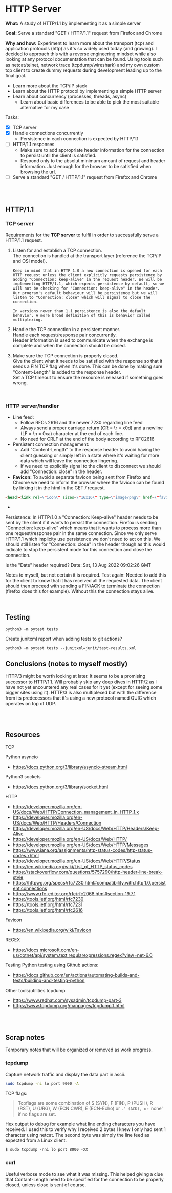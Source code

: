 # HTTP Server #

**What:** A study of HTTP/1.1 by implementing it as a simple server

**Goal:** Serve a standard "GET / HTTP/1.1" request from Firefox and Chrome

**Why and how:** Experiment to learn more about the transport (tcp) and application protocols (http) as it's so widely used today (and growing). I decided to approach this with a reverse engineering mindset while also looking at any protocol documentation that can be found. Using tools such as netcat/telnet, network trace (tcpdump/wireshark) and my own custom tcp client to create dummy requests during development leading up to the final goal.

* Learn more about the TCP/IP stack
* Learn about the HTTP protocol by implementing a simple HTTP server
* Learn about concurrency (processes, threads, async)
  - Learn about basic differences to be able to pick the most suitable alternative for my case

Tasks:
 - [x] TCP server
 - [x] Handle connections concurrently
   - Persistence in each connection is expected by HTTP/1.1
 - [ ] HTTP/1.1 responses
   - Make sure to add appropriate header information for the connection to persist until the client is satisfied.
   - Respond only to the absolut minimum amount of request and header information. Just enough for the browser to be satisfied when browsing the url.
 - [ ] Serve a standard "GET / HTTP/1.1" request from Firefox and Chrome

<br />
<br />

## HTTP/1.1 ##

### TCP server ###

Requirements for the **TCP server** to fulfil in order to successfully serve a HTTP/1.1 request.

1. Listen for and establish a TCP connection.<br />
The connection is handled at the transport layer (reference the TCP/IP and OSI model).

       Keep in mind that in HTTP 1.0 a new connection is opened for each HTTP request unless the client explicitly requests persistence by adding "Connection: keep-alive" in the request header. We will be implementing HTTP/1.1, which expects persistence by default, so we will not be checking for "Connection: keep-alive" in the header. Our program's default behaviour will be persistence but we will listen to "Connection: close" which will signal to close the connection.
       
       In versions newer than 1.1 persistence is also the default behavior. A more broad definition of this is behavior called multiplexing. 

2. Handle the TCP connection in a persistent manner.<br />
Handle each request/response pair concurrently.<br />
Header information is used to communicate when the exchange is complete and when the connection should be closed.

3. Make sure the TCP connection is properly closed.<br />
Give the client what it needs to be satisfied with the response so that it sends a FIN TCP flag when it's done. This can be done by making sure "Content-Length" is added to the response header.<br />
Set a TCP timeout to ensure the resource is released if something goes wrong.<br />

<br />

### HTTP server/handler ###

* Line feed:
  - Follow RFCs 2616 and the newer 7230 regarding line feed
  - Always send a proper carriage return (CR = \r = x0d) and a newline (LF = \n = 0xa) character at the end of each line.
  - No need for CRLF at the end of the body according to RFC2616
* Persistent connection management:
  - Add "Content-Length" to the response header to avoid having the client guessing or simply left in a state where it's waiting for more data which will leave the connection lingering.
  - If we need to explicitly signal to the client to disconnect we should add "Connection: close" in the header.
* **Favicon:** To avoid a separate favicon being sent from Firefox and Chrome we need to inform the browser where the favicon can be found by linking it in the html in the GET / request.
~~~html
<head><link rel=\"icon\" sizes=\"16x16\" type=\"image/png\" href=\"favicon.png\"></head>
~~~
* 

Persistence:
In HTTP/1.0 a "Connection: Keep-alive" header needs to be sent by the client if it wants to persist the connection. Firefox is sending "Connection: keep-alive" which means that it wants to process more than one request/response pair in the same connection. Since we only serve HTTP/1.1 which implicity use persistence we don't need to act on this. We should still listen for "Connection: close" in the header though as this would indicate to stop the persistent mode for this connection and close the connection.

Is the "Date" header required?
Date: Sat, 13 Aug 2022 09:02:26 GMT

Notes to myself, but not certain it is required. Test again:
Needed to add this for the client to know that it has received all the requested data. The client should then proceed with sending a FIN/ACK to terminate the connection (firefox does this for example). Without this the connection stays alive.

<br />

## Testing ##

~~~console
python3 -m pytest tests
~~~

Create junitxml report when adding tests to git actions?
~~~console
python3 -m pytest tests --junitxml=junit/test-results.xml
~~~

## Conclusions (notes to myself mostly) ##

HTTP/3 might be worth looking at later. It seems to be a promising successor to HTTP/1.1. Will probably skip any deep dives in HTTP/2 as I have not yet encountered any real cases for it yet (except for seeing some bigger sites using it). HTTP/3 is also multiplexed but with the difference from its predecessors that it's using a new protocol named QUIC which operates on top of UDP.

<br />
<br />

## Resources ##

TCP

Python asyncio
* https://docs.python.org/3/library/asyncio-stream.html

Python3 sockets
* https://docs.python.org/3/library/socket.html

HTTP
* https://developer.mozilla.org/en-US/docs/Web/HTTP/Connection_management_in_HTTP_1.x
* https://developer.mozilla.org/en-US/docs/Web/HTTP/Headers/Connection
* https://developer.mozilla.org/en-US/docs/Web/HTTP/Headers/Keep-Alive
* https://developer.mozilla.org/en-US/docs/Web/HTTP/
* https://developer.mozilla.org/en-US/docs/Web/HTTP/Messages
* https://www.iana.org/assignments/http-status-codes/http-status-codes.xhtml
* https://developer.mozilla.org/en-US/docs/Web/HTTP/Status
* https://en.wikipedia.org/wiki/List_of_HTTP_status_codes
* https://stackoverflow.com/questions/5757290/http-header-line-break-style
* https://httpwg.org/specs/rfc7230.html#compatibility.with.http.1.0.persistent.connections
* https://www.rfc-editor.org/rfc/rfc2068.html#section-19.7.1
* https://tools.ietf.org/html/rfc7230
* https://tools.ietf.org/html/rfc7231
* https://tools.ietf.org/html/rfc2616

Favicon
* https://en.wikipedia.org/wiki/Favicon

REGEX
* https://docs.microsoft.com/en-us/dotnet/api/system.text.regularexpressions.regex?view=net-6.0

Testing
Python testing using Github actions:
* https://docs.github.com/en/actions/automating-builds-and-tests/building-and-testing-python

Other tools/utilities
tcpdump
* https://www.redhat.com/sysadmin/tcpdump-part-3
* https://www.tcpdump.org/manpages/tcpdump.1.html

<br />
<br />

## Scrap notes

Temporary notes that will be organized or removed as work progress.

### tcpdump

Capture network traffic and display the data part in ascii.
~~~bash
sudo tcpdump -ni lo port 9000 -A
~~~

TCP flags:
> Tcpflags are some combination of S (SYN), F (FIN), P (PUSH), R (RST), U (URG), W (ECN CWR), E (ECN-Echo) or `.' (ACK), or `none' if no flags are set.

Hex output to debug for example what line ending characters you have received. I used this to verify why I received 2 bytes I knew I only had sent 1 character using netcat. The second byte was simply the line feed as expected from a Linux client.

~~~console
$ sudo tcpdump -nni lo port 8000 -XX
~~~

### curl

Useful verbose mode to see what it was missing. This helped giving a clue that Contant-Length need to be specified for the connection to be properly closed, unless close is sent of course.

